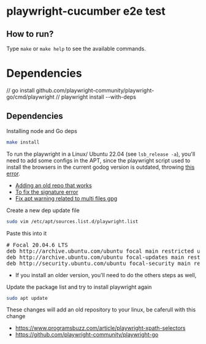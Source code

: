 # playwright-cucumber e2e test

## How to run?

Type `make` or `make help` to see the available commands.


# Dependencies

// go install github.com/playwright-community/playwright-go/cmd/playwright
// playwright install --with-deps



## Dependencies

Installing node and Go deps

```bash
make install
```

To run the playwright in a Linux/ Ubuntu 22.04 (see `lsb_release -a`), you'll need to add some
configs in the APT, since the playwright script used to install the browsers in the current godog
version is outdated, throwing [this error](https://github.com/microsoft/playwright/issues/13738).

- [Adding an old repo that works](https://askubuntu.com/a/659345)
- [To fix the signature error](https://chrisjean.com/fix-apt-get-update-the-following-signatures-couldnt-be-verified-because-the-public-key-is-not-available/)
- [Fix apt warning related to multi files gpg](https://itsfoss.com/key-is-stored-in-legacy-trusted-gpg/)


Create a new dep update file

```bash
sudo vim /etc/apt/sources.list.d/playwright.list
```

Paste this into it

<pre>
# Focal 20.04.6 LTS
deb http://archive.ubuntu.com/ubuntu focal main restricted universe
deb http://archive.ubuntu.com/ubuntu focal-updates main restricted universe
deb http://security.ubuntu.com/ubuntu focal-security main restricted universe multiverse
</pre>

* If you install an older version, you'll need to do the others steps as well,

Update the package list and try to install playwright again

```bash
sudo apt update
```

These changes will add an old repository to your linux, be caferull with this change



- https://www.programsbuzz.com/article/playwright-xpath-selectors
- https://github.com/playwright-community/playwright-go